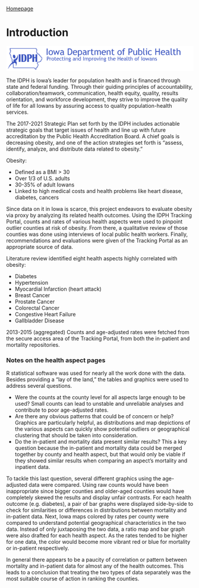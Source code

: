

[Homepage](https://jacob-a-clark.github.io/practicum/)
# Introduction

![img](/images/idph_logo.png)

The IDPH is Iowa’s leader for population health and is financed through state and federal funding.  Through their guiding principles of accountability, collaboration/teamwork, communication, health equity, quality, results orientation, and workforce development, they strive to improve the quality of life for all Iowans by assuring access to quality population-health services.


The 2017-2021 Strategic Plan set forth by the IDPH includes actionable strategic goals that target issues of health and line up with future accreditation by the Public Health Accreditation Board.  A chief goals is decreasing obesity, and one of the action strategies set forth is “assess, identify, analyze, and distribute data related to obesity.”

Obesity: 
- Defined as a BMI > 30
- Over 1/3 of U.S. adults
- 30-35% of adult Iowans
- Linked to high medical costs and health problems like heart disease, diabetes, cancers

Since data on it in Iowa is scarce, this project endeavors to evaluate obesity via proxy by analyzing its related health outcomes.  Using the IDPH Tracking Portal, counts and rates of various health aspects were used to pinpoint outlier counties at risk of obesity.  From there, a qualitative review of those counties was done using interviews of local public health workers.  Finally, recommendations and evaluations were given of the Tracking Portal as an appropriate source of data.


Literature review identified eight health aspects highly correlated with obesity:
- Diabetes
- Hypertension
- Myocardial Infarction (heart attack)
- Breast Cancer
- Prostate Cancer
- Colorectal Cancer
- Congestive Heart Failure
- Gallbladder Disease

2013-2015 (aggregated) Counts and age-adjusted rates were fetched from the secure access area of the Tracking Portal, from both the in-patient and mortality repositories. 

### Notes on the health aspect pages

R statistical software was used for nearly all the work done with the data. Besides providing a “lay of the land,” the tables and graphics were used to address several questions.
- Were the counts at the county level for all aspects large enough to be used? Small counts can lead to unstable and unreliable analyses and contribute to poor age-adjusted rates.
- Are there any obvious patterns that could be of concern or help?  Graphics are particularly helpful, as distributions and map depictions of the various aspects can quickly show potential outliers or geographical clustering that should be taken into consideration.
- Do the in-patient and mortality data present similar results?  This a key question because the in-patient and mortality data could be merged together by county and health aspect, but that would only be viable if they showed similar results when comparing an aspect’s mortality and inpatient data.

To tackle this last question, several different graphics using the age-adjusted data were compared.  Using raw counts would have been inappropriate since bigger counties and older-aged counties would have completely skewed the results and display unfair contrasts.  For each health outcome (e.g. diabetes), a pair of bar graphs were displayed side-by-side to check for similarities or differences in distributions between mortality and in-patient data.  Next, Iowa maps colored by rates per county were compared to understand potential geographical characteristics in the two data.  Instead of only juxtaposing the two data, a ratio map and bar graph were also drafted for each health aspect.  As the rates tended to be higher for one data, the color would become more vibrant red or blue for mortality or in-patient respectively.

In general there appears to be a paucity of correlation or pattern between mortality and in-patient data for almost any of the health outcomes.  This leads to a conclusion that treating the two types of data separately was the most suitable course of action in ranking the counties.

